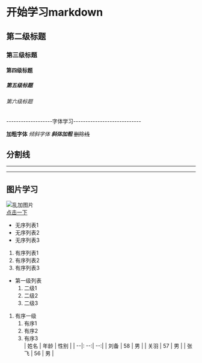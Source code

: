 # 开始学习markdown
## 第二级标题
### 第三级标题
#### 第四级标题
##### 第五级标题
###### 第六级标题
-------------------字体学习----------------------------  

**加粗字体**
*倾斜字体*
***斜体加粗***
~~删除线~~  
## 分割线  
---
***
## 图片学习
![乱加图片](http://a4.att.hudong.com/21/09/01200000026352136359091694357.jpg "图片")  
[点击一下](http://www.baidu.com)  
- 无序列表1
- 无序列表2
- 无序列表3
1. 有序列表1
2. 有序列表2
3. 有序列表3
- 第一级列表   
   1. 二级1
   2. 二级2
   3. 二级3
1. 有序一级
   1. 有序1
   2. 有序2
   3. 有序3  
| 姓名 | 年龄 | 性别 |
| --|: --:| --:|
| 刘备 | 58 | 男 |
| 关羽 | 57 | 男 |
| 张飞 | 56 | 男 |

